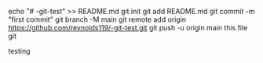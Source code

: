 echo "# -git-test" >> README.md
git init
git add README.md
git commit -m "first commit"
git branch -M main
git remote add origin https://github.com/reynolds119/-git-test.git
git push -u origin main
this file git

testing
